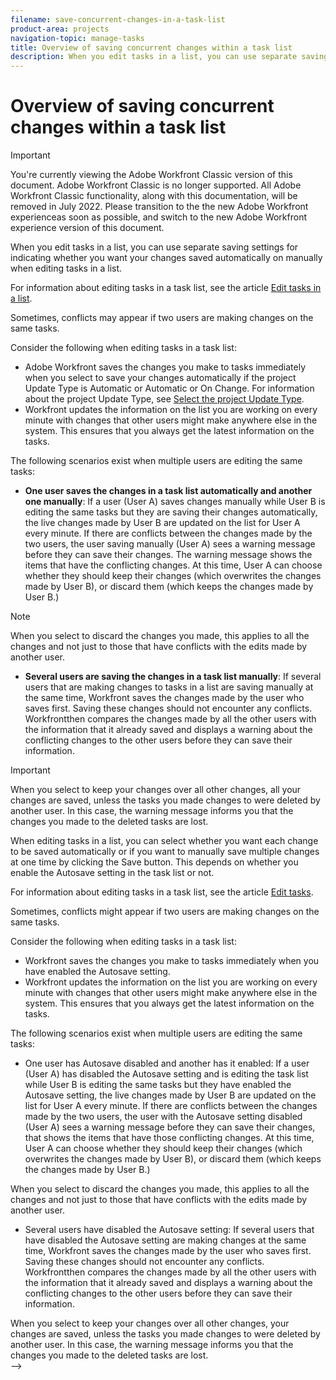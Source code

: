 ```yaml
---
filename: save-concurrent-changes-in-a-task-list
product-area: projects
navigation-topic: manage-tasks
title: Overview of saving concurrent changes within a task list
description: When you edit tasks in a list, you can use separate saving settings for indicating whether you want your changes saved automatically on manually when editing tasks in a list.
---
```


# Overview of saving concurrent changes within a task list

>[!IMPORTANT]
>
>You're currently viewing the Adobe Workfront Classic version of this document. Adobe Workfront Classic is no longer supported. All Adobe Workfront Classic functionality, along with this documentation, will be removed in July 2022. Please transition to the the new Adobe Workfront experienceas soon as possible, and switch to the new Adobe Workfront experience version of this document.

When you edit tasks in a list, you can use separate saving settings for indicating whether you want your changes saved automatically on manually when editing tasks in a list.

For information about editing tasks in a task list, see the article [Edit tasks in a list](../../../manage-work/tasks/manage-tasks/edit-tasks-in-a-list.md).

Sometimes, conflicts may appear if two users are making changes on the same tasks.

Consider the following when editing tasks in a task list:

* Adobe Workfront saves the changes you make to tasks immediately when you select to save your changes automatically if the project Update Type is Automatic or Automatic or On Change. For information about the project Update Type, see [Select the project Update Type](../../../manage-work/projects/manage-projects/select-project-update-type.md).
* Workfront updates the information on the list you are working on every minute with changes that other users might make anywhere else in the system. This ensures that you always get the latest information on the tasks.

The following scenarios exist when multiple users are editing the same tasks:

* **One user saves the changes in a task list automatically and another one manually**: If a user (User A) saves changes manually while User B is editing the same tasks but they are saving their changes automatically, the live changes made by User B are updated on the list for User A every minute. If there are conflicts between the changes made by the two users, the user saving manually (User A) sees a warning message before they can save their changes. The warning message shows the items that have the conflicting changes. At this time, User A can choose whether they should keep their changes (which overwrites the changes made by User B), or discard them (which keeps the changes made by User B.)

>[!NOTE]
>
>When you select to discard the changes you made, this applies to all the changes and not just to those that have conflicts with the edits made by another user.

* **Several users are saving the changes in a task list manually**: If several users that are making changes to tasks in a list are saving manually at the same time, Workfront saves the changes made by the user who saves first. Saving these changes should not encounter any conflicts. Workfrontthen compares the changes made by all the other users with the information that it already saved and displays a warning about the conflicting changes to the other users before they can save their information.

>[!IMPORTANT]
>
>When you select to keep your changes over all other changes, all your changes are saved, unless the tasks you made changes to were deleted by another user. In this case, the warning message informs you that the changes you made to the deleted tasks are lost.

<!--
<div data-mc-conditions="QuicksilverOrClassic.Draft mode"> <!--
<p class="preview" data-mc-conditions="QuicksilverOrClassic.Draft mode">(NOTE: drafted - when replaced with the above live section; does it need an edit??) </p>
-->
<div>
<p>When editing tasks in a list, you can select whether you want each change to be saved automatically or if you want to manually save multiple changes at one time by clicking the Save button. This depends on whether you enable the Autosave setting in the task list or not. </p>
<p>For information about editing tasks in a task list, see the article <a href="../../../manage-work/tasks/manage-tasks/edit-tasks.md" class="MCXref xref" xrefformat="{para}">Edit tasks</a>. </p>
<p>Sometimes, conflicts might appear if two users are making changes on the same tasks. </p>
<p>Consider the following when editing tasks in a task list: </p>
<ul>
<li>Workfront saves the changes you make to tasks immediately when you have enabled the Autosave setting. </li>
<li>Workfront updates the information on the list you are working on every minute with changes that other users might make anywhere else in the system. This ensures that you always get the latest information on the tasks. </li>
</ul>
<p>The following scenarios exist when multiple users are editing the same tasks:</p>
<ul>
<li>One user has Autosave disabled and another has it enabled: If a user (User A) has disabled the Autosave setting and is editing the task list while User B is editing the same tasks but they have enabled the Autosave setting, the live changes made by User B are updated on the list for User A every minute. If there are conflicts between the changes made by the two users, the user with the Autosave setting disabled (User A) sees a warning message before they can save their changes, that shows the items that have those conflicting changes. At this time, User A can choose whether they should keep their changes (which overwrites the changes made by User B), or discard them (which keeps the changes made by User B.) </li>
</ul> <note type="note">
When you select to discard the changes you made, this applies to all the changes and not just to those that have conflicts with the edits made by another user.
</note>
<ul>
<li>Several users have disabled the Autosave setting: If several users that have disabled the Autosave setting are making changes at the same time, Workfront saves the changes made by the user who saves first. Saving these changes should not encounter any conflicts. Workfrontthen compares the changes made by all the other users with the information that it already saved and displays a warning about the conflicting changes to the other users before they can save their information. </li>
</ul> <note type="important">
When you select to keep your changes over all other changes, your changes are saved, unless the tasks you made changes to were deleted by another user. In this case, the warning message informs you that the changes you made to the deleted tasks are lost.
</note>
</div>
</div>
-->

